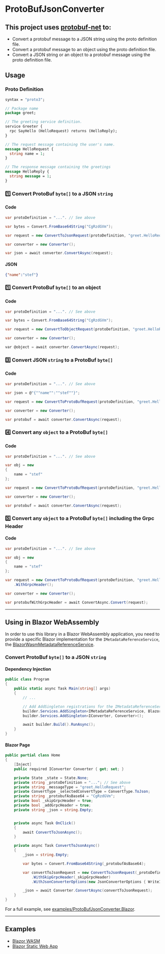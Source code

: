 # ProtoBufJsonConverter

## This project uses [protobuf-net](https://github.com/protobuf-net/protobuf-net) to:
- Convert a protobuf message to a JSON string using the proto definition file.
- Convert a protobuf message to an object using the proto definition file.
- Convert a JSON string or an object to a protobuf message using the proto definition file.

## Usage

### Proto Definition
``` proto
syntax = "proto3";

// Package name
package greet;

// The greeting service definition.
service Greeter {
  rpc SayHello (HelloRequest) returns (HelloReply);
}

// The request message containing the user's name.
message HelloRequest {
  string name = 1;
}

// The response message containing the greetings
message HelloReply {
  string message = 1;
}
```

### :one: Convert ProtoBuf `byte[]` to a JSON `string`

#### Code
``` csharp
var protoDefinition = "...". // See above

var bytes = Convert.FromBase64String("CgRzdGVm");

var request = new ConvertToJsonRequest(protoDefinition, "greet.HelloRequest", bytes);

var converter = new Converter();

var json = await converter.ConvertAsync(request);
```

#### JSON
``` json
{"name":"stef"}
```

### :one: Convert ProtoBuf `byte[]` to an object

#### Code
``` csharp
var protoDefinition = "...". // See above

var bytes = Convert.FromBase64String("CgRzdGVm");

var request = new ConvertToObjectRequest(protoDefinition, "greet.HelloRequest", bytes);

var converter = new Converter();

var @object = await converter.ConvertAsync(request);
```

### :three: Convert JSON `string` to a ProtoBuf `byte[]`
#### Code
``` csharp
var protoDefinition = "...". // See above

var json = @"{""name"":""stef""}";

var request = new ConvertToProtoBufRequest(protoDefinition, "greet.HelloRequest", json);

var converter = new Converter();

var protobuf = await converter.ConvertAsync(request);
```

### :four: Convert any `object` to a ProtoBuf `byte[]`
#### Code
``` csharp
var protoDefinition = "...". // See above

var obj = new
{
    name = "stef"
};

var request = new ConvertToProtoBufRequest(protoDefinition, "greet.HelloRequest", obj);

var converter = new Converter();

var protobuf = await converter.ConvertAsync(request);
```

### :five: Convert any `object` to a ProtoBuf `byte[]` including the Grpc Header
#### Code
``` csharp
var protoDefinition = "...". // See above

var obj = new
{
    name = "stef"
};

var request = new ConvertToProtoBufRequest(protoDefinition, "greet.HelloRequest", obj)
    .WithGrpcHeader();

var converter = new Converter();

var protobufWithGrpcHeader = await ConvertAsync.Convert(request);
```

---

## Using in Blazor WebAssembly
In order to use this library in a Blazor WebAssembly application, you need to provide a specific Blazor implementation for the `IMetadataReferenceService`, the [BlazorWasmMetadataReferenceService](https://github.com/StefH/ProtoBufJsonConverter/blob/main/examples/ProtoBufJsonConverter.Blazor/BlazorWasmMetadataReferenceService.cs).


### Convert ProtoBuf `byte[]` to a JSON `string`

#### Dependency Injection
``` csharp
public class Program
{
    public static async Task Main(string[] args)
    {
        // ...

        // Add AddSingleton registrations for the IMetadataReferenceService and IConverter
        builder.Services.AddSingleton<IMetadataReferenceService, BlazorWasmMetadataReferenceService>();
        builder.Services.AddSingleton<IConverter, Converter>();

        await builder.Build().RunAsync();
    }
}
```

#### Blazor Page
``` csharp
public partial class Home
{
    [Inject]
    public required IConverter Converter { get; set; }

    private State _state = State.None;
    private string _protoDefinition = "..."; // See above
    private string _messageType = "greet.HelloRequest";
    private ConvertType _selectedConvertType = ConvertType.ToJson;
    private string _protobufAsBase64 = "CgRzdGVm";
    private bool _skipGrpcHeader = true;
    private bool _addGrpcHeader = true;
    private string _json = string.Empty;


    private async Task OnClick()
    {
        await ConvertToJsonAsync();
    }

    private async Task ConvertToJsonAsync()
    {
        _json = string.Empty;

        var bytes = Convert.FromBase64String(_protobufAsBase64);

        var convertToJsonRequest = new ConvertToJsonRequest(_protoDefinition, _messageType, bytes)
            .WithSkipGrpcHeader(_skipGrpcHeader)
            .WithJsonConverterOptions(new JsonConverterOptions { WriteIndented = true });

        _json = await Converter.ConvertAsync(convertToJsonRequest);
    }
}
```

For a full example, see [examples/ProtoBufJsonConverter.Blazor](https://github.com/StefH/ProtoBufJsonConverter/tree/main/examples/ProtoBufJsonConverter.Blazor).

---

## Examples
- [Blazor WASM](https://protobuf.heyenrath.nl)
- [Blazor Static Web App](https://zealous-desert-029b2f003.4.azurestaticapps.net/)